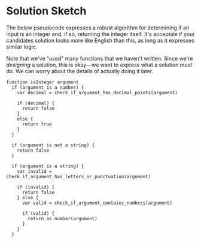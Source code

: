 # Solution Sketch

The below pseudocode expresses a robust algorithm for determining if an input is an integer and, if so, returning the integer itself. It's acceptale if your candidates solution looks more like English than this, as long as it expresses similar logic.

Note that we've "used" many functions that we haven't written. Since we're _designing_ a solution, this is okay—we want to express what a solution _must_ do. We can worry about the details of actually doing it later.

```
function isInteger argument
  if (argument is a number) {
    var decimal = check_if_argument_has_decimal_points(argument)

    if (decimal) {
      return false
    }
    else {
      return true
    }
  }

  if (argument is not a string) {
    return false
  }

  if (argument is a string) {
    var invalid = check_if_argument_has_letters_or_punctuation(argument)

    if (invalid) {
      return false
    } else {
      var valid = check_if_argument_contains_numbers(argument)

      if (valid) {
        return as number(argument)
      }
    }
  }
```
